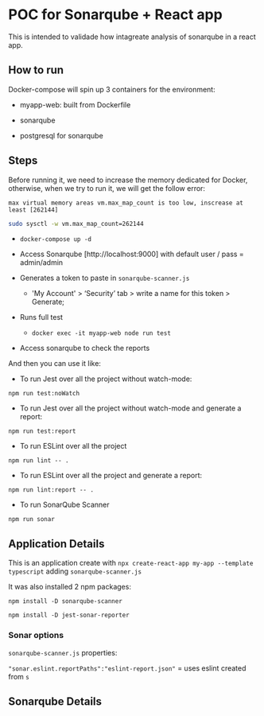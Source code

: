 # POC for Sonarqube + React app

This is intended to validade how intagreate analysis of sonarqube in a react app.

## How to run

Docker-compose will spin up 3 containers for the environment:

- myapp-web: built from Dockerfile

- sonarqube

- postgresql for sonarqube

## Steps

Before running it, we need to increase the memory dedicated for Docker, otherwise, when we try to run it, we will get the follow error: 

`max virtual memory areas vm.max_map_count is too low, inscrease at least [262144]`

```bash
sudo sysctl -w vm.max_map_count=262144
```

- `docker-compose up -d`

- Access Sonarqube [http://localhost:9000] with default user / pass = admin/admin

- Generates a token to paste in `sonarqube-scanner.js`

  - 'My Account' > ‘Security’ tab > write a name for this token > Generate;

- Runs full test
  
  - `docker exec -it myapp-web node run test`

- Access sonarqube to check the reports

And then you can use it like:

- To run Jest over all the project without watch-mode:

`npm run test:noWatch`

- To run Jest over all the project without watch-mode and generate a report:

`npm run test:report`

- To run ESLint over all the project

`npm run lint -- .`

- To run ESLint over all the project and generate a report:

`npm run lint:report -- .`

- To run SonarQube Scanner

`npm run sonar`

## Application Details

This is an application create with `npx create-react-app my-app --template typescript` adding `sonarqube-scanner.js`

It was also installed 2 npm packages:

`npm install -D sonarqube-scanner`

`npm install -D jest-sonar-reporter`

### Sonar options

`sonarqube-scanner.js` properties:

```"sonar.eslint.reportPaths":"eslint-report.json"``` = uses eslint created from `s`


## Sonarqube Details

